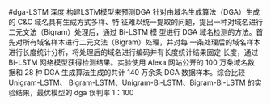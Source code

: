 #dga-LSTM
深度
构建LSTM模型来预测DGA
针对由域名生成算法（DGA）生成的 C&C 域名具有生成方式多样、特
征难以统一提取的问题，提出一种对域名进行二元文法（Bigram）处理后，通过 Bi-LSTM 模
型进行 DGA 域名检测的方法。首先对所有域名样本进行二元文法（Bigram）处理，并对每
一条处理后的域名样本进行长度统计分析，将处理后的域名进行编码并有长度统计结果固定
长度，通过 Bi-LSTM 网络模型获得检测结果。实验使用 Alexa 网站公开的 100 万条域名数
据和 28 种 DGA 生成算法生成的共计 140 万余条 DGA 数据样本。综合比较 Unigram-LSTM、
Bigram-LSTM、Unigram-Bi-LSTM、Bigram-Bi-LSTM 的实验结果，最优模型的 dga 误判率
1：100
